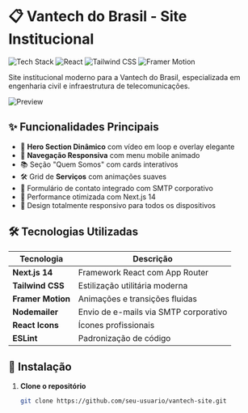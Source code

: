 # 📋 Vantech do Brasil - Site Institucional

![Tech Stack](https://img.shields.io/badge/Next.js-14.1.6-informational?logo=next.js)
![React](https://img.shields.io/badge/React-18.2.0-blue?logo=react)
![Tailwind CSS](https://img.shields.io/badge/Tailwind_CSS-3.3.3-06B6D4?logo=tailwind-css)
![Framer Motion](https://img.shields.io/badge/Framer_Motion-10.16.5-0055FF?logo=framer)

Site institucional moderno para a Vantech do Brasil, especializada em engenharia civil e infraestrutura de telecomunicações.

![Preview](https://via.placeholder.com/800x500.png?text=Preview+do+Site+Vantech) <!-- Adicione uma imagem real do projeto -->

## ✨ Funcionalidades Principais

- 🎥 **Hero Section Dinâmico** com vídeo em loop e overlay elegante
- 🧭 **Navegação Responsiva** com menu mobile animado
- 📚 Seção "Quem Somos" com cards interativos
- 🛠️ Grid de **Serviços** com animações suaves
- 📧 Formulário de contato integrado com SMTP corporativo
- 🚀 Performance otimizada com Next.js 14
- 📱 Design totalmente responsivo para todos os dispositivos

## 🛠 Tecnologias Utilizadas

| Tecnologia          | Descrição                                  |
|---------------------|-------------------------------------------|
| **Next.js 14**      | Framework React com App Router            |
| **Tailwind CSS**    | Estilização utilitária moderna            |
| **Framer Motion**   | Animações e transições fluidas            |
| **Nodemailer**      | Envio de e-mails via SMTP corporativo     |
| **React Icons**     | Ícones profissionais                      |
| **ESLint**          | Padronização de código                    |

## 🚀 Instalação

1. **Clone o repositório**
   ```bash
   git clone https://github.com/seu-usuario/vantech-site.git

